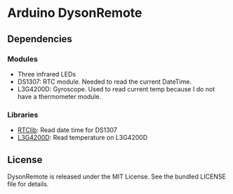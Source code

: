 Arduino DysonRemote
====================

Dependencies
------------

### Modules

* Three infrared LEDs
* DS1307: RTC module. Needed to read the current DateTime.
* L3G4200D: Gyroscope. Used to read current temp because I do not have a thermometer module.

### Libraries

* [RTClib](https://github.com/adafruit/RTClib): Read date time for DS1307
* [L3G4200D](https://github.com/jarzebski/Arduino-L3G4200D): Read temperature on L3G4200D

License
-------

DysonRemote is released under the MIT License. See the bundled LICENSE file for details.
